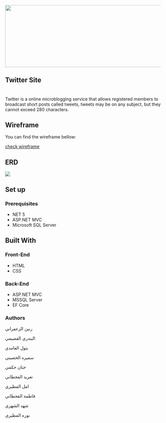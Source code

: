 <img src="https://geektech.me/wp-content/uploads/2019/10/68cc17b7cf2979ca16a759b7afe2dfd7.jpg" width="700%"  height="200px" style="text-align:center margin-bottom:25px">





## Twitter Site
#
Twitter is a online microblogging service that allows registered members to broadcast short posts called tweets, tweets may be on any subject, but they cannot exceed 280 characters.



## Wireframe

<p>You can find the wireframe bellow: </p>
<a href="https://wireframe.cc/pro/pp/213a56d54452110">check wireframe</a>

## ERD 
<img src="https://i.ibb.co/6JPJ7gm/image.png">

## Set up  

### Prerequisites
- NET 5 
- ASP.NET MVC
- Microsoft SQL Server 

## Built With

### Front-End  
 - HTML
 - CSS

### Back-End 
 - ASP.NET MVC
 - MSSQL Server
 - EF Core
### Authors

رنين الزعفراني 

البندري القصيمي

بتول الغامدي 

سميره الحصيني

حنان حكمي

تغريد القحطاني

امل المطيري 

فاطمة القحطاني

شهد الشهري

نوره المطيري 
